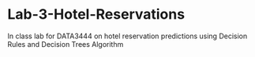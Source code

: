 # Lab-3-Hotel-Reservations
In class lab for DATA3444 on hotel reservation predictions using Decision Rules and Decision Trees Algorithm
